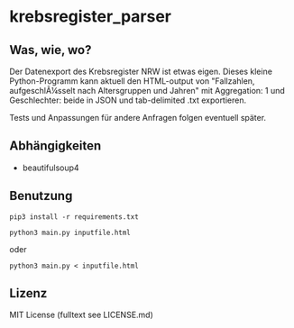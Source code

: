 # krebsregister_parser
## Was, wie, wo?
Der Datenexport des Krebsregister NRW ist etwas eigen. Dieses kleine Python-Programm kann aktuell den HTML-output von "Fallzahlen, aufgeschlÃ¼sselt nach Altersgruppen und Jahren" mit Aggregation: 1 und Geschlechter: beide in JSON und tab-delimited .txt exportieren.

Tests und Anpassungen für andere Anfragen folgen eventuell später.

## Abhängigkeiten
- beautifulsoup4

## Benutzung
```
pip3 install -r requirements.txt
```
```
python3 main.py inputfile.html
```
oder
```
python3 main.py < inputfile.html
```
## Lizenz
MIT License (fulltext see LICENSE.md)
